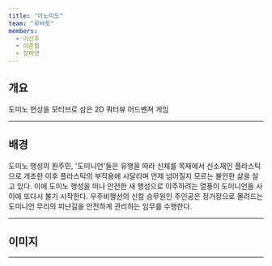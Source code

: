```yaml
---
title: "아노미도"
team: "루바토"
members: 
  - 이신후
  - 이준협
  - 장하연
---
```


## 개요
도미노 현상을 모티브로 삼은 2D 쿼터뷰 어드벤쳐 게임

---

## 배경
도미노 행성의 원주민, '도미니언'들은 유행을 따라 신체를 목재에서 신소재인 플라스틱으로 개조한 이후 플라스틱의 부작용에 시달리며 언제 넘어질지 모르는 불안한 삶을 살고 있다. 이에 도미노 행성을 떠나 안전한 새 행성으로 이주하려는 열풍이 도미니언들 사이에 또다시 불기 시작한다. 우주비행선의 신참 승무원인 주인공은 정거장으로 몰려드는 도미니언 무리의 피난길을 안전하게 관리하는 임무를 수행한다.  

---

## 이미지

---
